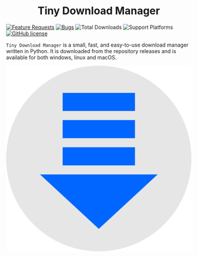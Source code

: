 <h1 align="center">Tiny Download Manager</h1>

[![Feature Requests](https://img.shields.io/github/issues/jhondevcode/tinydm/feature-request.svg)](https://github.com/jhondevcode/tinydm/issues?q=is%3Aopen+is%3Aissue+label%3Afeature-request+sort%3Areactions-%2B1-desc)
[![Bugs](https://img.shields.io/github/issues/jhondevcode/tinydm/bug.svg)](https://github.com/jhondevcode/tinydm/issues?utf8=✓&q=is%3Aissue+is%3Aopen+label%3Abug)
![Total Downloads](https://img.shields.io/github/downloads/jhondevcode/tinydm/total.svg)
![Support Platforms](https://camo.githubusercontent.com/a50c47295f350646d08f2e1ccd797ceca3840e52/68747470733a2f2f696d672e736869656c64732e696f2f62616467652f706c6174666f726d2d6d61634f5325323025374325323057696e646f77732532302537432532304c696e75782d6c69676874677265792e737667)
[![GitHub license](https://img.shields.io/badge/license-Apache%20License%202.0-blue.svg?style=flat)](https://www.apache.org/licenses/LICENSE-2.0)

`Tiny Download Manager` is a small, fast, and easy-to-use download manager written in Python. It is downloaded from the repository releases and is available for both windows, linux and macOS.

<p align="center">
  <img src="https://raw.githubusercontent.com/jhondevcode/TinyDM/master/resources/graphics/tinydm/tinydm_256.svg" alt="Tiny Download Manager"/>
</p>
